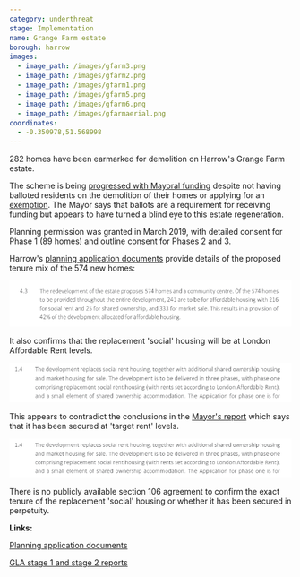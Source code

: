 ```yaml
---
category: underthreat
stage: Implementation
name: Grange Farm estate 
borough: harrow
images:
  - image_path: /images/gfarm3.png
  - image_path: /images/gfarm2.png
  - image_path: /images/gfarm1.png
  - image_path: /images/gfarm5.png
  - image_path: /images/gfarm6.png
  - image_path: /images/gfarmaerial.png
coordinates: 
  - -0.350978,51.568998
---
```

282 homes have been earmarked for demolition on Harrow's Grange Farm estate.

The scheme is being [progressed with Mayoral funding](/approved/funding) despite not having balloted residents on the demolition of their homes or applying for an [exemption](/approved/ballotexemptions). The Mayor says that ballots are a requirement for receiving funding but appears to have turned a blind eye to this estate regeneration. 

Planning permission was granted in March 2019, with detailed consent for Phase 1 (89 homes) and outline consent for Phases 2 and 3.

Harrow's [planning application documents](https://planningsearch.harrow.gov.uk/civica/Resource/Civica/Handler.ashx/Doc/pagestream?cd=inline&pdf=true&docno=10424727) provide details of the proposed tenure mix of the 574 new homes:

<img src="/images/grangefarmsr2.png" class="img-fluid rounded img-thumbnail">

It also confirms that the replacement 'social' housing will be at London Affordable Rent levels.

<img src="/images/grangefarmsr.png" class="img-fluid rounded img-thumbnail">

This appears to contradict the conclusions in the [Mayor's report](https://www.london.gov.uk/sites/default/files/public%3A//public%3A//PAWS/media_id_460660///grange_farm_estate_report.pdf) which says that it has been secured at 'target rent' levels.

<img src="/images/grangefarmsr.png" class="img-fluid rounded img-thumbnail">

There is no publicly available section 106 agreement to confirm the exact tenure of the replacement 'social' housing or whether it has been secured in perpetuity.

__Links:__

[Planning application documents](https://planningsearch.harrow.gov.uk/planning/search-applications#VIEW?RefType=GFPlanning&KeyNo=852234&KeyText=Subject)

[GLA stage 1 and stage 2 reports](https://www.london.gov.uk/sites/default/files/public%3A//public%3A//PAWS/media_id_460660///grange_farm_estate_report.pdf)
